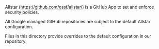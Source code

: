 Allstar (https://github.com/ossf/allstar/) is a GitHub App to set and enforce
security policies.

All Google managed GitHub repositories are subject to the default Allstar
configuration.

Files in this directory provide overrides to the default configuration in our
repository.
